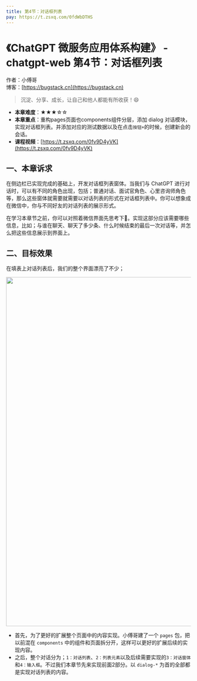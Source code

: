 ```yaml
---
title: 第4节：对话框列表
pay: https://t.zsxq.com/0fdWbDTHS
---
```


# 《ChatGPT 微服务应用体系构建》 - chatgpt-web 第4节：对话框列表

作者：小傅哥
<br/>博客：[https://bugstack.cn](https://bugstack.cn)

>沉淀、分享、成长，让自己和他人都能有所收获！😄

- **本章难度**：★★★☆☆
- **本章重点**：重构pages页面也components组件分层，添加 dialog 对话模块，实现对话框列表。并添加对应的测试数据以及在点击`按钮+`的时候，创建新会的会话。
- **课程视频**：[https://t.zsxq.com/0fv9D4yVK](https://t.zsxq.com/0fv9D4yVK)

## 一、本章诉求

在侧边栏已实现完成的基础上，开发对话框列表窗体。当我们与 ChatGPT 进行对话时，可以有不同的角色出现，包括；普通对话、面试官角色、心里咨询师角色等，那么这些窗体就需要就需要以对话列表的形式在对话框列表中。你可以想象成在微信中，你与不同好友的对话列表的展示形式。

在学习本章节之前，你可以对照着微信界面先思考下🤔。实现这部分应该需要哪些信息，比如；与谁在聊天、聊天了多少条、什么时候结束的最后一次对话等，并怎么把这些信息展示到界面上。

## 二、目标效果

在填表上对话列表后，我们的整个界面漂亮了不少；

<div align="center">
    <img src="https://bugstack.cn/images/article/project/chatgpt/chatgpt-web-04-01.png?raw=true" width="950px">
</div>

- 首先，为了更好的扩展整个页面中的内容实现。小傅哥建了一个 `pages` 包，把以前混在 `components` 中的组件和页面拆分开，这样可以更好的扩展后续的实现内容。
- 之后，整个对话分为；`1：对话列表`、`2：列表元素`以及后续需要实现的`3：对话窗体`和`4：输入框`。不过我们本章节先来实现前面2部分。以 `dialog-*` 为首的全部都是实现对话列表的内容。